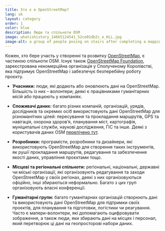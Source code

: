 ```yaml
---
title: Хто є в OpenStreetMap?
lang: uk
layout: category
order: 1
color: blue
description: Люди та спільноти OSM
image: whatishistory_14665124541_52ce01db2c_o_KLL.jpg
image-alt: a group of people posing on stairs after completing a mapping workshop
---
```


Кожен, хто бере участь у створенні та розвитку [OpenStreetMap](https://openstreetmap.org), є частиною спільноти OSM. Існує також [OpenStreetMap Foundation](/about-osm-community/osm-foundation/), зареєстрована некомерційна організація у Сполученому Королівстві, яка підтримує OpenStreetMap і забезпечує безперебійну роботу проєкту.

* **Учасники:** люди, які додають або оновлюють дані на OpenStreetMap. Більшість із них – волонтери; деякі є працівниками гуманітарних місій або працюють у компаніях.

* **Споживачі даних:** багато різних компаній, організацій, урядів, дослідників та окремих осіб використовують дані OpenStreetMap для різноманітних цілей: пересування та прокладання маршрутів, GPS та навігація, охорона здоров’я, планування міст, картографія, муніципальні служби, наукові дослідження, ГІС та інше. Деякі з користувачів даних OSM 
[перелічено тут](about-osm-community/consumers/).

* **Розробники:** програмісти, розробники та дизайнери, які використовують OpenStreetMap для створення таких інструментів, як рушії прокладання маршрутів, редагування та забезпечення якості даних, управління проєктами тощо.

* **Місцеві та регіональні спільноти:** регіональні, національні, державні чи міські організації, які організовують редагування та заходи OpenStreetMap у своїх регіонах, деякі з них організовуються офіційно, інші збираються неформально. Багато з цих груп організовують власні конференції.

* **Гуманітарні групи:** багато гуманітарних організацій створюють дані та використовують дані OpenStreetMap для підтримки своїх проєктів, для планування та підготовки, логістики чи реагування. Часто є мапери-волонтери, які допомагають оцифровувати зображення, а також люди, яки збирають дані на місцях і персонал, який перетворює ці дані на геопросторові набори даних.
